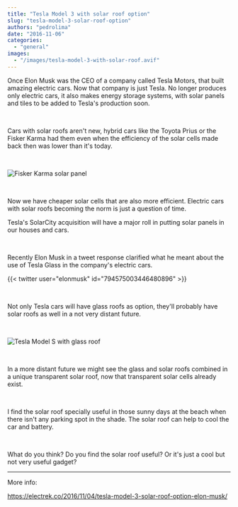 ```yaml
---
title: "Tesla Model 3 with solar roof option"
slug: "tesla-model-3-solar-roof-option"
authors: "pedrolima"
date: "2016-11-06"
categories: 
  - "general"
images: 
  - "/images/tesla-model-3-with-solar-roof.avif"
---
```


Once Elon Musk was the CEO of a company called Tesla Motors, that built amazing electric cars. Now that company is just Tesla. No longer produces only electric cars, it also makes energy storage systems, with solar panels and tiles to be added to Tesla's production soon.

 

Cars with solar roofs aren't new, hybrid cars like the Toyota Prius or the Fisker Karma had them even when the efficiency of the solar cells made back then was lower than it's today.

 

![Fisker Karma solar panel](images/fisker-karma-solar-panel.avif)

 

Now we have cheaper solar cells that are also more efficient. Electric cars with solar roofs becoming the norm is just a question of time.

Tesla's SolarCity acquisition will have a major roll in putting solar panels in our houses and cars.

 

Recently Elon Musk in a tweet response clarified what he meant about the use of Tesla Glass in the company's electric cars.

{{< twitter user="elonmusk" id="794575003446480896" >}}

 

Not only Tesla cars will have glass roofs as option, they'll probably have solar roofs as well in a not very distant future.

 

![Tesla Model S with glass roof](images/tesla-model-s-with-glass-roof.avif)

 

In a more distant future we might see the glass and solar roofs combined in a unique transparent solar roof, now that transparent solar cells already exist.

 

I find the solar roof specially useful in those sunny days at the beach when there isn't any parking spot in the shade. The solar roof can help to cool the car and battery.

 

What do you think? Do you find the solar roof useful? Or it's just a cool but not very useful gadget?

---

More info:

https://electrek.co/2016/11/04/tesla-model-3-solar-roof-option-elon-musk/
